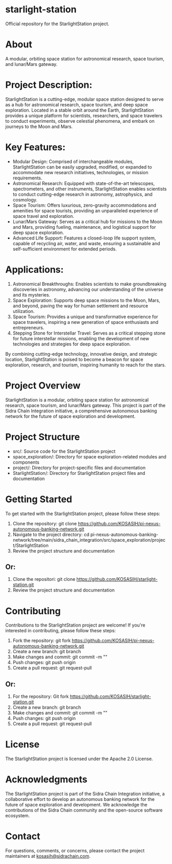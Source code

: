 # starlight-station

Official repository for the StarlightStation project.

# About

A modular, orbiting space station for astronomical research, space tourism, and lunar/Mars gateway.

# Project Description: 

StarlightStation is a cutting-edge, modular space station designed to serve as a hub for astronomical research, space tourism, and deep space exploration. Located in a stable orbit around the Earth, StarlightStation provides a unique platform for scientists, researchers, and space travelers to conduct experiments, observe celestial phenomena, and embark on journeys to the Moon and Mars.

# Key Features:

- Modular Design: Comprised of interchangeable modules, StarlightStation can be easily upgraded, modified, or expanded to accommodate new research initiatives, technologies, or mission requirements.
- Astronomical Research: Equipped with state-of-the-art telescopes, spectrometers, and other instruments, StarlightStation enables scientists to conduct cutting-edge research in astronomy, astrophysics, and cosmology.
- Space Tourism: Offers luxurious, zero-gravity accommodations and amenities for space tourists, providing an unparalleled experience of space travel and exploration.
- Lunar/Mars Gateway: Serves as a critical hub for missions to the Moon and Mars, providing fueling, maintenance, and logistical support for deep space exploration.
- Advanced Life Support: Features a closed-loop life support system, capable of recycling air, water, and waste, ensuring a sustainable and self-sufficient environment for extended periods.

# Applications:

1. Astronomical Breakthroughs: Enables scientists to make groundbreaking discoveries in astronomy, advancing our understanding of the universe and its mysteries.
2. Space Exploration: Supports deep space missions to the Moon, Mars, and beyond, paving the way for human settlement and resource utilization.
3. Space Tourism: Provides a unique and transformative experience for space travelers, inspiring a new generation of space enthusiasts and entrepreneurs.
4. Stepping Stone for Interstellar Travel: Serves as a critical stepping stone for future interstellar missions, enabling the development of new technologies and strategies for deep space exploration.

By combining cutting-edge technology, innovative design, and strategic location, StarlightStation is poised to become a beacon for space exploration, research, and tourism, inspiring humanity to reach for the stars.

# Project Overview

StarlightStation is a modular, orbiting space station for astronomical research, space tourism, and lunar/Mars gateway. This project is part of the Sidra Chain Integration initiative, a comprehensive autonomous banking network for the future of space exploration and development.

# Project Structure

- src/: Source code for the StarlightStation project
- space_exploration/: Directory for space exploration-related modules and components
- project/: Directory for project-specific files and documentation
- StarlightStation/: Directory for StarlightStation project files and documentation

# Getting Started

To get started with the StarlightStation project, please follow these steps:

1. Clone the repository: git clone https://github.com/KOSASIH/pi-nexus-autonomous-banking-network.git
2. Navigate to the project directory: cd pi-nexus-autonomous-banking-network/tree/main/sidra_chain_integration/src/space_exploration/project/StarlightStation
3. Review the project structure and documentation

## Or: 

1. Clone the repositori: git clone https://github.com/KOSASIH/starlight-station.git
2. Review the project structure and documentation

# Contributing

Contributions to the StarlightStation project are welcome! If you're interested in contributing, please follow these steps:

1. Fork the repository: git fork https://github.com/KOSASIH/pi-nexus-autonomous-banking-network.git
2. Create a new branch: git branch <branch-name>
3. Make changes and commit: git commit -m "<commit-message>"
4. Push changes: git push origin <branch-name>
5. Create a pull request: git request-pull <branch-name>

## Or: 

1. For the repository: Git fork https://github.com/KOSASIH/starlight-station.git
2. Create a new branch: git branch <branch-name>
3. Make changes and commit: git commit -m "<commit-message>"
4. Push changes: git push origin <branch-name>
5. Create a pull request: git request-pull <branch-name>

# License

The StarlightStation project is licensed under the Apache 2.0 License.

# Acknowledgments

The StarlightStation project is part of the Sidra Chain Integration initiative, a collaborative effort to develop an autonomous banking network for the future of space exploration and development. We acknowledge the contributions of the Sidra Chain community and the open-source software ecosystem.

# Contact

For questions, comments, or concerns, please contact the project maintainers at kosasih@sidrachain.com.
